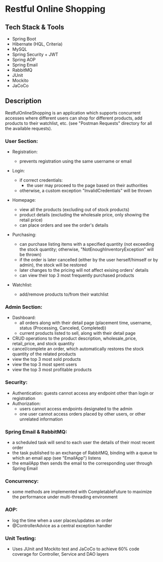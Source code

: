 # Restful Online Shopping
## Tech Stack & Tools
- Spring Boot
- Hibernate (HQL, Criteria)
- MySQL
- Spring Security + JWT
- Spring AOP
- Spring Email
- RabbitMQ
- JUnit
- Mockito
- JaCoCo

## Description
RestfulOnlineShopping is an application which supports concurrent accesses where different users can shop for different products, add products to their watchlist, etc.
(see "Postman Requests" directory for all the available requests).

### User Section:
- Registration:
  - prevents registration using the same username or email

- Login:
  - if correct credentials:
    - the user may proceed to the page based on their authorities
  - otherwise, a custom exception "InvalidCredentials" will be thrown

- Homepage:
  - view all the products (excluding out of stock products)
  - product details (excluding the wholesale price, only showing the retail price)
  - can place orders and see the order's details

- Purchasing:
  - can purchase listing items with a specified quantity (not exceeding the stock quantity; otherwise, "NotEnoughInventoryException" will be thrown)
  - if the order is later cancelled (either by the user herself/himself or by admin), the stock will be restored
  - later changes to the pricing will not affect exising orders' details
  - can view their top 3 most frequently purchased products

- Watchlist:
  - add/remove products to/from their watchlist

### Admin Section:
- Dashboard: 
  - all orders along with their detail page (placement time, username, status (Processing, Canceled, Completed))
  - current products listed to sell, along with their detail page
- CRUD operations to the product description, wholesale_price, retail_price, and stock quantity
- cancel/complete an order, which automatically restores the stock quantity of the related products
- view the top 3 most sold products
- view the top 3 most spent users
- view the top 3 most profitable products

### Security:
- Authentication: guests cannot access any endpoint other than login or registration
- Authorization: 
  - users cannot access endpoints designated to the admin
  - one user cannot access orders placed by other users, or other unrelated information

### Spring Email & RabbitMQ: 
- a scheduled task will send to each user the details of their most recent order
- the task published to an exchange of RabbitMQ, binding with a queue to which an email app (see "EmailApp") listens
- the emailApp then sends the email to the corresponding user through Spring Email

### Concurrency:
- some methods are implemented with CompletableFuture to maximize the performance under multi-threading environment 

### AOP:
- log the time when a user places/updates an order
- @ControllerAdvice as a central exception handler

### Unit Testing:
- Uses JUnit and Mockito test and JaCoCo to achieve 60% code coverage for Controller, Service and DAO layers
